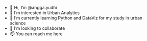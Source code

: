 - 👋 Hi, I’m @angga.yudhi
- 👀 I’m interested in Urban Analytics
- 🌱 I’m currently learning Python and DataViz for my study in urban science
- 💞️ I’m looking to collaborate 
- 📫 You can reach me here

<!---
ancga/ancga is a ✨ special ✨ repository because its `README.md` (this file) appears on your GitHub profile.
You can click the Preview link to take a look at your changes.
--->
